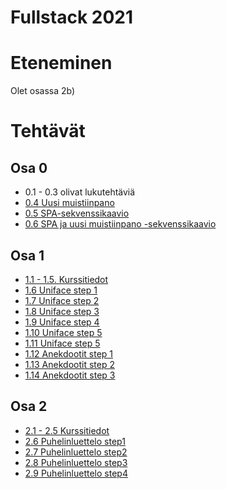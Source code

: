 # Fullstack 2021

# Eteneminen

Olet osassa 2b)
# Tehtävät

## Osa 0

* 0.1 - 0.3 olivat lukutehtäviä
* [0.4 Uusi muistiinpano](./tehtavat/osa0/osa04/README.md)
* [0.5 SPA-sekvenssikaavio](./tehtavat/osa0/osa05/README.md)
* [0.6 SPA ja uusi muistiinpano -sekvenssikaavio](./tehtavat/osa0/osa06/README.md)

## Osa 1

* [1.1 - 1.5. Kurssitiedot](./tehtavat/osa1/kurssitiedot) 
* [1.6 Uniface step 1](./tehtavat/osa1/unicafe_step1)
* [1.7 Uniface step 2](./tehtavat/osa1/unicafe_step2)
* [1.8 Uniface step 3](./tehtavat/osa1/unicafe_step3/README.md)
* [1.9 Uniface step 4](./tehtavat/osa1/unicafe_step4/README.md)
* [1.10 Uniface step 5](./tehtavat/osa1/unicafe_step5/README.md)
* [1.11 Uniface step 5](./tehtavat/osa1/unicafe_step6/README.md)
* [1.12 Anekdootit step 1](./tehtavat/osa1/anekdootit_step1/README.md)
* [1.13 Anekdootit step 2](./tehtavat/osa1/anekdootit_step2/README.md)
* [1.14 Anekdootit step 3](./tehtavat/osa1/anekdootit_step3/README.md)

## Osa 2

* [2.1 - 2.5 Kurssitiedot](./tehtavat/osa2/kurssitiedot_step6/README.md)
* [2.6 Puhelinluettelo step1](./tehtavat/osa2/puhelinluettelo_step1/README.md)
* [2.7 Puhelinluettelo step2](./tehtavat/osa2/puhelinluettelo_step2/README.md)
* [2.8 Puhelinluettelo step3](./tehtavat/osa2/puhelinluettelo_step3/README.md)
* [2.9 Puhelinluettelo step4](./tehtavat/osa2/puhelinluettelo_step4/README.md)